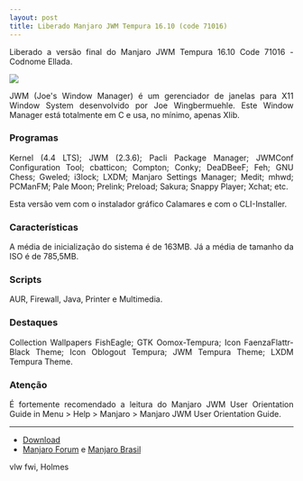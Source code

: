 ```yaml
---
layout: post
title: Liberado Manjaro JWM Tempura 16.10 (code 71016)
---
```


<p style="text-align: justify;">Liberado a versão final do Manjaro JWM Tempura 16.10 Code 71016 - Codnome Ellada.</p>

<img src="http://wstaw.org/m/2016/10/08/img1.png">

<p style="text-align: justify;">JWM (Joe's Window Manager) é um gerenciador de janelas para X11 Window System desenvolvido por Joe Wingbermuehle. Este Window Manager está totalmente em C e usa, no mínimo, apenas Xlib.</p> 

### Programas

<p style="text-align: justify;">Kernel (4.4 LTS); JWM (2.3.6); Pacli Package Manager; JWMConf Configuration Tool; cbatticon; Compton; Conky; DeaDBeeF; Feh; GNU Chess; Gweled; i3lock; LXDM; Manjaro Settings Manager; Medit; mhwd; PCManFM; Pale Moon; Prelink; Preload; Sakura; Snappy Player; Xchat; etc.</p>

<p style="text-align: justify;">Esta versão vem com o instalador gráfico Calamares e com o CLI-Installer.</p>

### Características

<p style="text-align: justify;">A média de inicialização do sistema é de 163MB. Já a média de tamanho da ISO é de 785,5MB.</p>

### Scripts

<p style="text-align: justify;">AUR, Firewall, Java, Printer e Multimedia.</p>

### Destaques

<p style="text-align: justify;">Collection Wallpapers FishEagle; GTK Oomox-Tempura; Icon FaenzaFlattr-Black Theme; Icon Oblogout Tempura; JWM Tempura Theme; LXDM Tempura Theme.</p>

### Atenção

<p style="text-align: justify;">É fortemente recomendado a leitura do Manjaro JWM User Orientation Guide in Menu > Help > Manjaro > Manjaro JWM User Orientation Guide.</p>

----

* [Download](https://sourceforge.net/projects/holmeslinux/files/Manjaro%20JWM%20Tempura%2016.10/Code%2071016/)
* [Manjaro Forum](https://forum.manjaro.org/t/manjaro-jwm-tempura-16-10-released/10616) e [Manjaro Brasil](http://manjaro-linux.com.br/forum/topic4370.html) 

vlw fwi, Holmes
